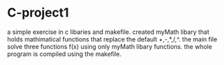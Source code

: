 # C-project1
a simple exercise in c libaries and makefile.
created myMath libary that holds mathimatical functions that replace the default +,-,*,/,^.
the main file solve three functions f(x) using only myMath libary functions.
the whole program is compiled using the makefile.
